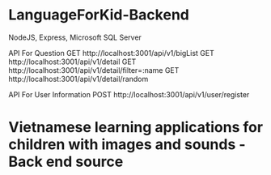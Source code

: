 # LanguageForKid-Backend

NodeJS,
Express,
Microsoft SQL Server

API For Question
GET http://localhost:3001/api/v1/bigList 
GET http://localhost:3001/api/v1/detail
GET http://localhost:3001/api/v1/detail/filter=:name
GET http://localhost:3001/api/v1/detail/random

API For User Information
POST http://localhost:3001/api/v1/user/register

# Vietnamese learning applications for children with images and sounds - Back end source
